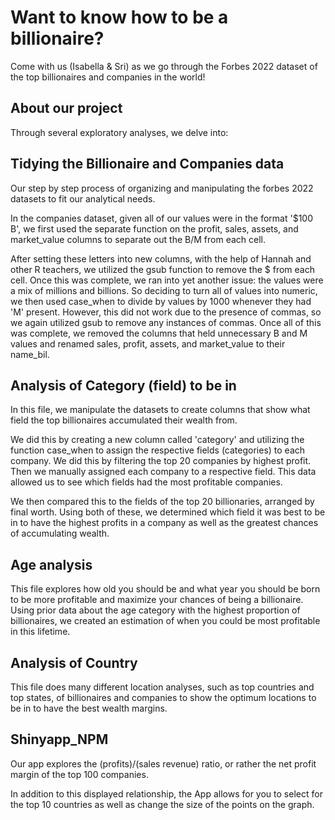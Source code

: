 # Want to know how to be a billionaire?

Come with us (Isabella & Sri) as we go through the Forbes 2022 dataset of the top billionaires and companies in the world! 

## About our project

Through several exploratory analyses, we delve into:

## Tidying the Billionaire and Companies data

Our step by step process of organizing and manipulating the forbes 2022 datasets to fit our analytical needs. 

In the companies dataset, given all of our values were in the format '$100 B', we first used the separate function on the profit, sales, assets, and market_value columns to separate out the B/M from each cell. 

After setting these letters into new columns, with the help of Hannah and other R teachers, we utilized the gsub function to remove the $ from each cell. Once this was complete, we ran into yet another issue: the values were a mix of millions and billions. So deciding to turn all of values into numeric, we then used case_when to divide by values by 1000 whenever they had 'M' present. However, this did not work due to the presence of commas, so we again utilized gsub to remove any instances of commas. Once all of this was complete, we removed the columns that held unnecessary B and M values and renamed sales, profit, assets, and market_value to their name_bil. 

## Analysis of Category (field) to be in 

In this file, we manipulate the datasets to create columns that show what field the top billionaires accumulated their wealth from. 

We did this by creating a new column called 'category' and utilizing the function case_when to assign the respective fields (categories) to each company. We did this by filtering the top 20 companies by highest profit. Then we manually assigned each company to a respective field. This data allowed us to see which fields had the most profitable companies. 

We then compared this to the fields of the top 20 billionaries, arranged by final worth. Using both of these, we determined which field it was best to be in to have the highest profits in a company as well as the greatest chances of accumulating wealth.
  
## Age analysis

This file explores how old you should be and what year you should be born to be more profitable and maximize your chances of being a billionaire. Using prior data about the age category with the highest proportion of billionaires, we created an estimation of when you could be most profitable in this lifetime.

## Analysis of Country

This file does many different location analyses, such as top countries and top states, of billionaires and companies to show the optimum locations to be in to have the best wealth margins.

## Shinyapp_NPM

Our app explores the (profits)/(sales revenue) ratio, or rather the net profit margin of the top 100 companies. 
  
In addition to this displayed relationship, the App allows for you to select for the top 10 countries as well as change the size of the points on the graph.
